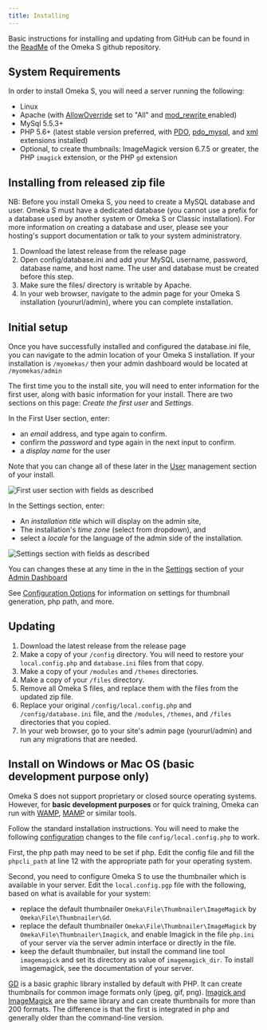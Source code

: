 ```yaml
---
title: Installing
---
```


Basic instructions for installing and updating from GitHub can be found in the [ReadMe](https://github.com/omeka/omeka-s/blob/develop/README.md) of the Omeka S github repository.

## System Requirements
In order to install Omeka S, you will need a server running the following: 

- Linux
- Apache (with [AllowOverride](https://httpd.apache.org/docs/2.4/mod/core.html#allowoverride) set to "All" and [mod_rewrite ](http://httpd.apache.org/docs/current/mod/mod_rewrite.html) enabled)
- MySql 5.5.3+
- PHP 5.6+ (latest stable version preferred, with [PDO](http://php.net/manual/en/intro.pdo.php), [pdo_mysql](http://php.net/manual/en/ref.pdo-mysql.php), and [xml](http://php.net/manual/en/intro.xml.php) extensions installed)
- Optional, to create thumbnails: ImageMagick version 6.7.5 or greater, the PHP `imagick` extension, or the PHP `gd` extension

## Installing from released zip file
NB: Before you install Omeka S, you need to create a MySQL database and user. Omeka S must have a dedicated database (you cannot use a prefix for a database used by another system or Omeka S or Classic installation). For more information on creating a database and user, please see your hosting's support documentation or talk to your system administratory.

1. Download the latest release from the release page
1. Open config/database.ini and add your MySQL username, password, database name, and host name. The user and database must be created before this step.
1. Make sure the files/ directory is writable by Apache.
1. In your web browser, navigate to the admin page for your Omeka S installation (yoururl/admin), where you can complete installation.

## Initial setup
Once you have successfully installed and configured the database.ini file, you can navigate to the admin location of your Omeka S installation. If your installation is `/myomekas/` then your admin dashboard would be located at `/myomekas/admin`

The first time you to the install site, you will need to enter information for the first user, along with basic information for your install. There are two sections on this page: *Create the first user* and *Settings*. 

In the First User section, enter:

- an *email* address, and type again to confirm.
- confirm the *password* and type again in the next input to confirm.
- a *display name* for the user

Note that you can change all of these later in the [User](/admin/users.md) management section of your install.

![First user section with fields as described](/files/installOmekaS1.png)

In the Settings section, enter:

- An *installation title* which will display on the admin site,
- The installation's *time zone* (select from dropdown), and
- select a *locale* for the language of the admin side of the installation.

![Settings section with fields as described](/files/installOmekaS2.png)

You can changes these at any time in the in the [Settings](/admin/settings.md) section of your [Admin Dashboard](/admin-dashboard.md)

See [Configuration Options](configuration) for information on settings for thumbnail generation, php path, and more.

## Updating
1. Download the latest release from the release page
1. Make a copy of your `/config` directory. You will need to restore your `local.config.php` and `database.ini` files from that copy.
1. Make a copy of your `/modules` and `/themes` directories.
1. Make a copy of your `/files` directory.
1. Remove all Omeka S files, and replace them with the files from the updated zip file.
1. Replace your original `/config/local.config.php` and `/config/database.ini` file, and the `/modules`, `/themes`, and `/files` directories that you copied.
1. In your web browser, go to your site's admin page (yoururl/admin) and run any migrations that are needed.

## Install on Windows or Mac OS (basic development purpose only)
Omeka S does not support proprietary or closed source operating systems. However, for **basic development purposes** or for quick training, Omeka can run with [WAMP](http://www.wampserver.com), [MAMP](https://www.mamp.info) or similar tools.

Follow the standard installation instructions. You will need to make the following [configuration](../configuration/) changes to the file `config/local.config.php` to work.

First, the php path may need to be set if php. Edit the config file and fill the `phpcli_path` at line 12 with the appropriate path for your operating system.

Second, you need to configure Omeka S to use the thumbnailer which is available in your server. Edit the `local.config.pgp` file with the following, based on what is available for your system:

- replace the default thumbnailer `Omeka\File\Thumbnailer\ImageMagick` by `Omeka\File\Thumbnailer\Gd`.
- replace the default thumbnailer `Omeka\File\Thumbnailer\ImageMagick` by `Omeka\File\Thumbnailer\Imagick`, and enable Imagick in the file `php.ini` of your server via the server admin interface or directly in the file.
- keep the default thumbnailer, but install the command line tool `imagemagick` and set its directory as value of `imagemagick_dir`. To install imagemagick, see the documentation of your server.

[GD](https://secure.php.net/manual/en/intro.image.php) is a basic graphic library installed by default with PHP. It can create thumbnails for common image formats only (jpeg, gif, png). [Imagick and ImageMagick](https://www.imagemagick.org) are the same library and can create thumbnails for more than 200 formats. The difference is that the first is integrated in php and generally older than the command-line version.
